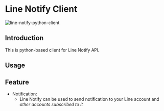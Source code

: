 # Line Notify Client

![line-notify-python-client](https://github.com/maximillianus/line-notify-python-client/workflows/Python-application/badge.svg)


## Introduction

This is python-based client for Line Notify API.

## Usage


## Feature
- Notification:
  - Line Notify can be used to send notification to your Line account and *other accounts subscribed to it*